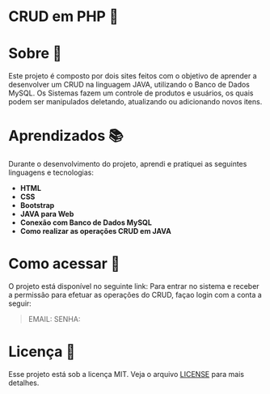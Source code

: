 # CRUD em PHP :elephant:

# Sobre :raising_hand:

Este projeto é composto por dois sites feitos com o objetivo de aprender a desenvolver um CRUD na linguagem JAVA, utilizando o Banco de Dados MySQL. Os Sistemas fazem um controle de produtos e usuários, os quais podem ser manipulados deletando, atualizando ou adicionando novos itens.

# Aprendizados :books:
Durante o desenvolvimento do projeto, aprendi e pratiquei as seguintes linguagens e tecnologias:

* **HTML**
* **CSS**
* **Bootstrap**
* **JAVA para Web**
* **Conexão com Banco de Dados MySQL**
* **Como realizar as operações CRUD em JAVA**

# Como acessar :link:
O projeto está disponível no seguinte link:
Para entrar no sistema e receber a permissão para efetuar as operações do CRUD, façao login com a conta a seguir:
> EMAIL: 
> SENHA:

#  Licença :bookmark_tabs:

Esse projeto está sob a licença MIT. Veja o arquivo  [LICENSE](https://github.com/beatrizdossantos/Crud_JavaWeb/blob/main/LICENSE) para mais detalhes.

